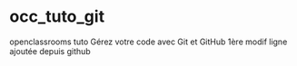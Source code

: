 # occ_tuto_git
openclassrooms tuto Gérez votre code avec Git et GitHub
1ère modif
ligne ajoutée depuis github
